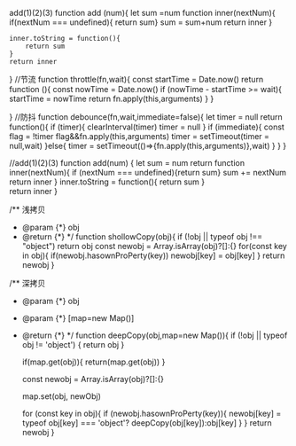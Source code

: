  add(1)(2)(3)
function add (num){
	let sum =num
	function inner(nextNum){
		if(nextNum === undefined){ return sum}
		sum = sum+num
		return inner
	}
	
	inner.toString = function(){
		return sum
	}
	return inner
}
//节流
function throttle(fn,wait){
	const startTime = Date.now()
	return function (){
		const nowTime = Date.now()
		if (nowTime - startTime >= wait){
			startTime = nowTime
			return fn.apply(this,arguments)
		}
	}

}
//防抖
function debounce(fn,wait,immediate=false){
	let timer = null
	return function(){
		if (timer){
			clearInterval(timer)
			timer = null
		}
		if (immediate){
			const flag = !timer
			flag&&fn.apply(this,arguments)
			timer = setTimeout(timer = null,wait)
		}else{
			timer = setTimeout(()=>{fn.apply(this,arguments)},wait)
		}
	}
}

//add(1)(2)(3)
function add(num) {
	let sum = num
	return function inner(nextNum){
		if (nextNum === undefined){return sum}
		sum += nextNum
		return inner
	}
	inner.toString = function(){
		return sum
	}		
	return inner
}

/** 浅拷贝
 * @param {*} obj
 * @return {*} 
 */
function shollowCopy(obj){
	if (!obj || typeof obj !== "object")
		return obj
	const newobj = Array.isArray(obj)?[]:{}
	for(const key in obj){
		if(newobj.hasownProPerty(key))
			newobj[key] = obj[key]
	}
	return newobj
}

/** 深拷贝
 * @param {*} obj
 * @param {*} [map=new Map()]
 * @return {*} 
 */
function deepCopy(obj,map=new Map()){
	if (!obj || typeof obj != 'object') {
		return obj
	}
	
	if(map.get(obj)){
		return(map.get(obj))
	}

	const newobj = Array.isArray(obj)?[]:{}

	map.set(obj, newObj)

	for (const key in obj){
		if (newobj.hasownProPerty(key)){
			newobj[key] = typeof obj[key] === 'object'? deepCopy(obj[key]):obj[key]
		}
	}
	return newobj
}

<!--stackedit_data:
eyJoaXN0b3J5IjpbLTkyOTk4MTkzM119
-->